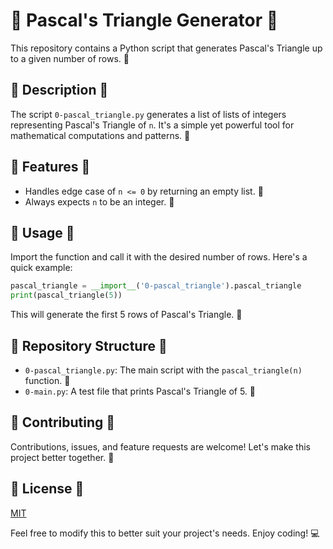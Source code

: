 
# 📐 Pascal's Triangle Generator 📐

This repository contains a Python script that generates Pascal's Triangle up to a given number of rows. 🎉

## 📝 Description 📝

The script `0-pascal_triangle.py` generates a list of lists of integers representing Pascal's Triangle of `n`. It's a simple yet powerful tool for mathematical computations and patterns. 🧮

## 🌟 Features 🌟

- Handles edge case of `n <= 0` by returning an empty list. 🚫
- Always expects `n` to be an integer. 🔢

## 🚀 Usage 🚀

Import the function and call it with the desired number of rows. Here's a quick example:

```python
pascal_triangle = __import__('0-pascal_triangle').pascal_triangle
print(pascal_triangle(5))
```

This will generate the first 5 rows of Pascal's Triangle. 🎯

## 📂 Repository Structure 📂

- `0-pascal_triangle.py`: The main script with the `pascal_triangle(n)` function. 📜
- `0-main.py`: A test file that prints Pascal's Triangle of 5. 🧪

## 🤝 Contributing 🤝

Contributions, issues, and feature requests are welcome! Let's make this project better together. 💪

## 📄 License 📄

[MIT](https://choosealicense.com/licenses/mit/)


Feel free to modify this to better suit your project's needs. Enjoy coding! 💻
